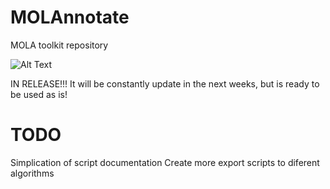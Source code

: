 # MOLAnnotate
MOLA toolkit repository 

![Alt Text](https://github.com/eng-motionlab/molannotate/blob/main/figures/annotation_pipeline.png)

IN RELEASE!!!
It will be constantly update in the next weeks, but is ready to be used as is!



# TODO
Simplication of script documentation
Create more export scripts to diferent algorithms
